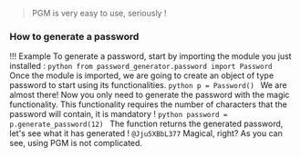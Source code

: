 > PGM is very easy to use, seriously ! 

### How to generate a password
!!! Example
    To generate a password, start by importing the module you just installed :
    ```python
    from password_generator.password import Password
    ```
    Once the module is imported, we are going to create an object of type password to start using its functionalities.
    ```python
    p = Password()
    ```
    We are almost there! Now you only need to generate the password with the magic functionality. This functionality requires the number of characters that the password will contain, it is mandatory !
    ```python
    password = p.generate_password(12)
    ```
    The function returns the generated password, let's see what it has generated !
    ```
    @Jju5XBbL377
    ```
Magical, right? As you can see, using PGM is not complicated.